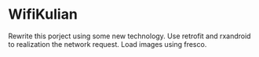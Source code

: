 # WifiKulian
Rewrite this porject using some new technology.
Use retrofit and rxandroid to realization the network request.
Load images using fresco.
